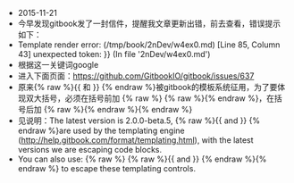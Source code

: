 - 2015-11-21
- 今早发现gitbook发了一封信件，提醒我文章更新出错，前去查看，错误提示如下：
- Template render error: (/tmp/book/2nDev/w4ex0.md) [Line 85, Column 43]
  unexpected token: }} (In file '2nDev/w4ex0.md')
- 根据这一关键词google
- 进入下面页面：https://github.com/GitbookIO/gitbook/issues/637
- 原来{% raw %}{{ 和 }} {% endraw %}被gitbook的模板系统征用，为了要体现双大括号，必须在括号前加 {% raw %} {% raw %}{% endraw %}，在括号后加 {% raw %}{% endraw %}{% endraw %}
- 见说明：The latest version is 2.0.0-beta.5, {% raw %}{{ and }} {% endraw %}are used by the templating engine (http://help.gitbook.com/format/templating.html), with the latest versions we are escaping code blocks.
- You can also use: {% raw %} {% raw %}{{ and }} {% endraw %}{% endraw %} to escape these templating controls.